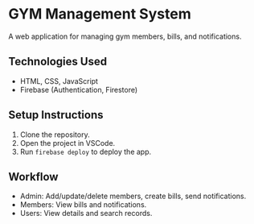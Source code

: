 # GYM Management System

A web application for managing gym members, bills, and notifications.

## Technologies Used
- HTML, CSS, JavaScript
- Firebase (Authentication, Firestore)

## Setup Instructions
1. Clone the repository.
2. Open the project in VSCode.
3. Run `firebase deploy` to deploy the app.

## Workflow
- Admin: Add/update/delete members, create bills, send notifications.
- Members: View bills and notifications.
- Users: View details and search records.